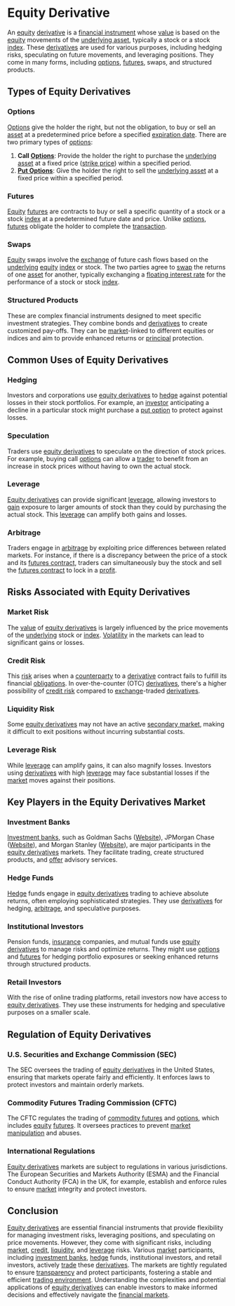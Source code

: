 # Equity Derivative

An [equity](../e/equity.md) [derivative](../d/derivative.md) is a [financial instrument](../f/financial_instrument.md) whose [value](../v/value.md) is based on the [equity](../e/equity.md) movements of the [underlying asset](../u/underlying_asset.md), typically a stock or a stock [index](../i/index.md). These [derivatives](../d/derivatives.md) are used for various purposes, including hedging risks, speculating on future movements, and leveraging positions. They come in many forms, including [options](../o/options.md), [futures](../f/futures.md), swaps, and structured products. 

## Types of Equity Derivatives

### Options

[Options](../o/options.md) give the holder the right, but not the obligation, to buy or sell an [asset](../a/asset.md) at a predetermined price before a specified [expiration date](../e/expiration_date.md). There are two primary types of [options](../o/options.md):

1. **Call [Options](../o/options.md)**: Provide the holder the right to purchase the [underlying asset](../u/underlying_asset.md) at a fixed price ([strike price](../s/strike_price.md)) within a specified period.
2. **[Put Options](../p/put_options.md)**: Give the holder the right to sell the [underlying asset](../u/underlying_asset.md) at a fixed price within a specified period.

### Futures

[Equity](../e/equity.md) [futures](../f/futures.md) are contracts to buy or sell a specific quantity of a stock or a stock [index](../i/index.md) at a predetermined future date and price. Unlike [options](../o/options.md), [futures](../f/futures.md) obligate the holder to complete the [transaction](../t/transaction.md).

### Swaps

[Equity](../e/equity.md) swaps involve the [exchange](../e/exchange.md) of future cash flows based on the [underlying](../u/underlying.md) [equity](../e/equity.md) [index](../i/index.md) or stock. The two parties agree to [swap](../s/swap.md) the returns of one [asset](../a/asset.md) for another, typically exchanging a [floating interest rate](../f/floating_interest_rate.md) for the performance of a stock or stock [index](../i/index.md).

### Structured Products

These are complex financial instruments designed to meet specific investment strategies. They combine bonds and [derivatives](../d/derivatives.md) to create customized pay-offs. They can be [market](../m/market.md)-linked to different equities or indices and aim to provide enhanced returns or [principal](../p/principal.md) protection.

## Common Uses of Equity Derivatives

### Hedging

Investors and corporations use [equity derivatives](../e/equity_derivatives.md) to [hedge](../h/hedge.md) against potential losses in their stock portfolios. For example, an [investor](../i/investor.md) anticipating a decline in a particular stock might purchase a [put option](../p/put.md) to protect against losses.

### Speculation

Traders use [equity derivatives](../e/equity_derivatives.md) to speculate on the direction of stock prices. For example, buying call [options](../o/options.md) can allow a [trader](../t/trader.md) to benefit from an increase in stock prices without having to own the actual stock.

### Leverage

[Equity derivatives](../e/equity_derivatives.md) can provide significant [leverage](../l/leverage.md), allowing investors to [gain](../g/gain.md) exposure to larger amounts of stock than they could by purchasing the actual stock. This [leverage](../l/leverage.md) can amplify both gains and losses.

### Arbitrage

Traders engage in [arbitrage](../a/arbitrage.md) by exploiting price differences between related markets. For instance, if there is a discrepancy between the price of a stock and its [futures contract](../f/futures_contract.md), traders can simultaneously buy the stock and sell the [futures contract](../f/futures_contract.md) to lock in a [profit](../p/profit.md).

## Risks Associated with Equity Derivatives

### Market Risk

The [value](../v/value.md) of [equity derivatives](../e/equity_derivatives.md) is largely influenced by the price movements of the [underlying](../u/underlying.md) stock or [index](../i/index.md). [Volatility](../v/volatility.md) in the markets can lead to significant gains or losses. 

### Credit Risk

This [risk](../r/risk.md) arises when a [counterparty](../c/counterparty.md) to a [derivative](../d/derivative.md) contract fails to fulfill its financial [obligations](../o/obligation.md). In over-the-counter (OTC) [derivatives](../d/derivatives.md), there's a higher possibility of [credit risk](../c/credit_risk.md) compared to [exchange](../e/exchange.md)-traded [derivatives](../d/derivatives.md).

### Liquidity Risk

Some [equity derivatives](../e/equity_derivatives.md) may not have an active [secondary market](../s/secondary_market.md), making it difficult to exit positions without incurring substantial costs.

### Leverage Risk

While [leverage](../l/leverage.md) can amplify gains, it can also magnify losses. Investors using [derivatives](../d/derivatives.md) with high [leverage](../l/leverage.md) may face substantial losses if the [market](../m/market.md) moves against their positions.

## Key Players in the Equity Derivatives Market

### Investment Banks

[Investment banks](../i/investment_bank_(ib).md), such as Goldman Sachs ([Website](https://www.goldmansachs.com/)), JPMorgan Chase ([Website](https://www.jpmorganchase.com/)), and Morgan Stanley ([Website](https://www.morganstanley.com/)), are major participants in the [equity derivatives](../e/equity_derivatives.md) markets. They facilitate trading, create structured products, and [offer](../o/offer.md) advisory services.

### Hedge Funds

[Hedge](../h/hedge.md) funds engage in [equity derivatives](../e/equity_derivatives.md) trading to achieve absolute returns, often employing sophisticated strategies. They use [derivatives](../d/derivatives.md) for hedging, [arbitrage](../a/arbitrage.md), and speculative purposes.

### Institutional Investors

Pension funds, [insurance](../i/insurance.md) companies, and mutual funds use [equity derivatives](../e/equity_derivatives.md) to manage risks and optimize returns. They might use [options](../o/options.md) and [futures](../f/futures.md) for hedging portfolio exposures or seeking enhanced returns through structured products.

### Retail Investors

With the rise of online trading platforms, retail investors now have access to [equity derivatives](../e/equity_derivatives.md). They use these instruments for hedging and speculative purposes on a smaller scale.

## Regulation of Equity Derivatives

### U.S. Securities and Exchange Commission (SEC)

The SEC oversees the trading of [equity derivatives](../e/equity_derivatives.md) in the United States, ensuring that markets operate fairly and efficiently. It enforces laws to protect investors and maintain orderly markets.

### Commodity Futures Trading Commission (CFTC)

The CFTC regulates the trading of [commodity futures](../c/commodity_futures.md) and [options](../o/options.md), which includes [equity](../e/equity.md) [futures](../f/futures.md). It oversees practices to prevent [market manipulation](../m/market_manipulation.md) and abuses.

### International Regulations

[Equity derivatives](../e/equity_derivatives.md) markets are subject to regulations in various jurisdictions. The European Securities and Markets Authority (ESMA) and the Financial Conduct Authority (FCA) in the UK, for example, establish and enforce rules to ensure [market](../m/market.md) integrity and protect investors.

## Conclusion

[Equity derivatives](../e/equity_derivatives.md) are essential financial instruments that provide flexibility for managing investment risks, leveraging positions, and speculating on price movements. However, they come with significant risks, including [market](../m/market.md), [credit](../c/credit.md), [liquidity](../l/liquidity.md), and [leverage](../l/leverage.md) risks. Various [market](../m/market.md) participants, including [investment banks](../i/investment_bank_(ib).md), [hedge](../h/hedge.md) funds, institutional investors, and retail investors, actively [trade](../t/trade.md) these [derivatives](../d/derivatives.md). The markets are tightly regulated to ensure [transparency](../t/transparency.md) and protect participants, fostering a stable and efficient [trading environment](../t/trading_environment.md). Understanding the complexities and potential applications of [equity derivatives](../e/equity_derivatives.md) can enable investors to make informed decisions and effectively navigate the [financial markets](../f/financial_market.md).